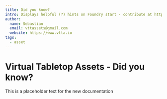 ```yaml
---
title: Did you know?
intro: Displays helpful (?) hints on Foundry start - contribute at https://discord.gg/yEyxJBH
author:
  name: Sebastian
  email: vttassets@gmail.com
  website: https://www.vtta.io
tags:
  - asset
---
```

# Virtual Tabletop Assets - Did you know?

This is a placeholder text for the new documentation

